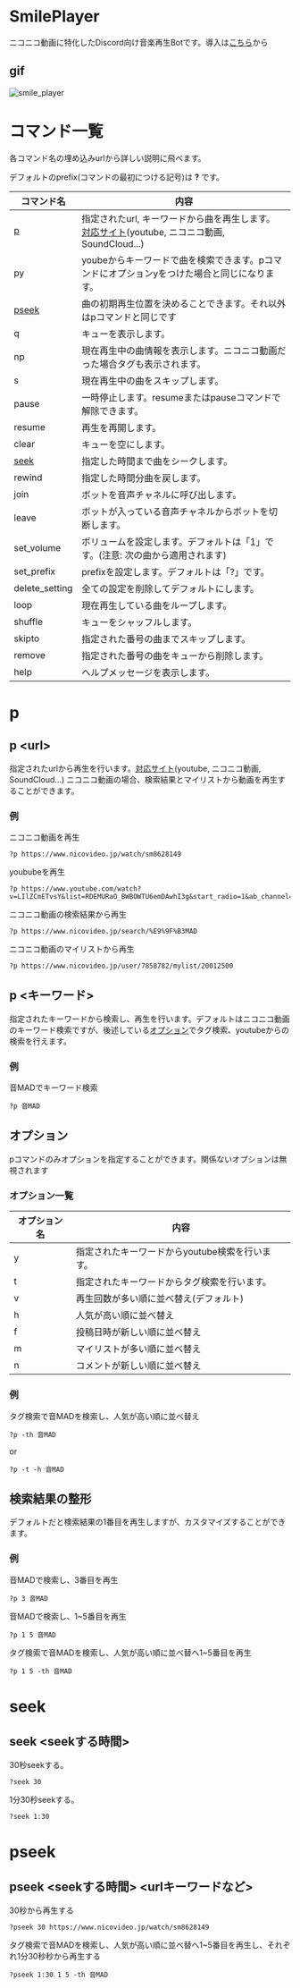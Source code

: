 # SmilePlayer
ニコニコ動画に特化したDiscord向け音楽再生Botです。導入は[こちら](https://discord.com/api/oauth2/authorize?client_id=773723833387319309&permissions=8&scope=bot)から
## gif
![smile_player](https://j.gifs.com/910gW8.gif)

# コマンド一覧
各コマンド名の埋め込みurlから詳しい説明に飛べます。

デフォルトのprefix(コマンドの最初につける記号)は **?** です。

|コマンド名  |内容  |
|---|---|
|[p](#p)  |指定されたurl, キーワードから曲を再生します。 [対応サイト](https://ytdl-org.github.io/youtube-dl/supportedsites.html)(youtube, ニコニコ動画, SoundCloud...)|
|py  |youbeからキーワードで曲を検索できます。pコマンドにオプションyをつけた場合と同じになります。|
|[pseek](#pseek)  |曲の初期再生位置を決めることできます。それ以外はpコマンドと同じです|
|q  |キューを表示します。|
|np  |現在再生中の曲情報を表示します。ニコニコ動画だった場合タグも表示されます。|
|s  |現在再生中の曲をスキップします。|
|pause  |一時停止します。resumeまたはpauseコマンドで解除できます。|
|resume  |再生を再開します。|
|clear  |キューを空にします。|
|[seek](#seek)  |指定した時間まで曲をシークします。|
|rewind  |指定した時間分曲を戻します。|
|join  |ボットを音声チャネルに呼び出します。|
|leave  |ボットが入っている音声チャネルからボットを切断します。|
|set_volume  |ボリュームを設定します。デフォルトは「1」です。(注意: 次の曲から適用されます)|
|set_prefix  |prefixを設定します。デフォルトは「?」です。|
|delete_setting  |全ての設定を削除してデフォルトにします。|
|loop  |現在再生している曲をループします。|
|shuffle  |キューをシャッフルします。|
|skipto  |指定された番号の曲までスキップします。|
|remove  |指定された番号の曲をキューから削除します。|
|help  |ヘルプメッセージを表示します。|

# p
## p \<url\>
指定されたurlから再生を行います。[対応サイト](https://ytdl-org.github.io/youtube-dl/supportedsites.html)(youtube, ニコニコ動画, SoundCloud...)
ニコニコ動画の場合、検索結果とマイリストから動画を再生することができます。  
### 例
ニコニコ動画を再生  
```
?p https://www.nicovideo.jp/watch/sm8628149
```
yoububeを再生  
```
?p https://www.youtube.com/watch?v=LIlZCmETvsY&list=RDEMURaO_BWBOWTU6emDAwhI3g&start_radio=1&ab_channel=NFRecordssakanaction
```
ニコニコ動画の検索結果から再生  
```
?p https://www.nicovideo.jp/search/%E9%9F%B3MAD
```
ニコニコ動画のマイリストから再生
```
?p https://www.nicovideo.jp/user/7858782/mylist/20012500
```
## p <キーワード>
指定されたキーワードから検索し、再生を行います。デフォルトはニコニコ動画のキーワード検索ですが、後述している[オプション](#オプション)でタグ検索、youtubeからの検索を行えます。
### 例
音MADでキーワード検索
```
?p 音MAD
```
## オプション
pコマンドのみオプションを指定することができます。関係ないオプションは無視されます
### オプション一覧
|オプション名  |内容  |
|---|---|
|y  |指定されたキーワードからyoutube検索を行います。|
|t  |指定されたキーワードからタグ検索を行います。|
|v  |再生回数が多い順に並べ替え(デフォルト) |
|h  |人気が高い順に並べ替え |
|f  |投稿日時が新しい順に並べ替え|
|m  |マイリストが多い順に並べ替え|
|n  |コメントが新しい順に並べ替え|
### 例
タグ検索で音MADを検索し、人気が高い順に並べ替え
```
?p -th 音MAD
```
or
```
?p -t -h 音MAD
```
## 検索結果の整形
デフォルトだと検索結果の1番目を再生しますが、カスタマイズすることができます。
### 例
音MADで検索し、3番目を再生
```
?p 3 音MAD
```
音MADで検索し、1~5番目を再生
```
?p 1 5 音MAD
```
タグ検索で音MADを検索し、人気が高い順に並べ替へ1~5番目を再生
```
?p 1 5 -th 音MAD
```
# seek
## seek <seekする時間>
30秒seekする。
```
?seek 30
```
1分30秒seekする。
```
?seek 1:30
```

# pseek
## pseek <seekする時間> <urlキーワードなど>
30秒から再生する
```
?pseek 30 https://www.nicovideo.jp/watch/sm8628149
```
タグ検索で音MADを検索し、人気が高い順に並べ替へ1~5番目を再生し、それぞれ1分30秒秒から再生する
```
?pseek 1:30 1 5 -th 音MAD
```
